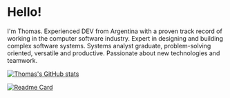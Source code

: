 
# Hello!

I'm Thomas. Experienced DEV from Argentina with a proven track record of working in the computer software industry. Expert in designing and building complex software systems. Systems analyst graduate, problem-solving oriented, versatile and productive. Passionate about new technologies and teamwork.

[![Thomas's GitHub stats](https://github-readme-stats.vercel.app/api?username=thomasbeckford&theme=react)](https://github.com/thomasbeckford)

[![Readme Card](https://github-readme-stats.vercel.app/api/pin/?username=thomasbeckford&repo=portfolio&theme=react)](https://github.com/thomasbeckford/portfolio)
